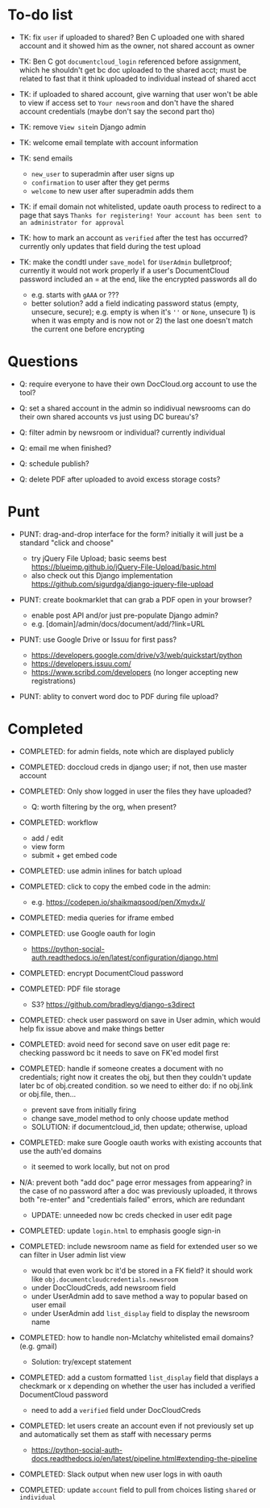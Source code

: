 # To-do list

* TK: fix `user` if uploaded to shared? Ben C uploaded one with shared account and it showed him as the owner, not shared account as owner

* TK: Ben C got `documentcloud_login` referenced before assignment, which he shouldn't get bc doc uploaded to the shared acct; must be related to fast that it think uploaded to individual instead of shared acct

* TK: if uploaded to shared account, give warning that user won't be able to view if access set to `Your newsroom` and don't have the shared account credentials (maybe don't say the second part tho)

* TK: remove `View site`in Django admin

* TK: welcome email template with account information

* TK: send emails
	* `new_user` to superadmin after user signs up
	* `confirmation` to user after they get perms
	* `welcome` to new user after superadmin adds them

* TK: if email domain not whitelisted, update oauth process to redirect to a page that says `Thanks for registering! Your account has been sent to an administrator for approval`

* TK: how to mark an account as `verified` after the test has occurred? currently only updates that field during the test upload

* TK: make the condtl under `save_model` for `UserAdmin` bulletproof; currently it would not work properly if a user's DocumentCloud password included an = at the end, like the encrypted passwords all do
	* e.g. starts with `gAAA` or ???
	* better solution? add a field indicating password status (empty, unsecure, secure); e.g. empty is when it's `''` or `None`, unsecure 1) is when it was empty and is now not or 2) the last one doesn't match the current one before encrypting

# Questions

* Q: require everyone to have their own DocCloud.org account to use the tool? 

* Q: set a shared account in the admin so indidivual newsrooms can do their own shared accounts vs just using DC bureau's?

* Q: filter admin by newsroom or individual? currently individual

* Q: email me when finished?

* Q: schedule publish?

* Q: delete PDF after uploaded to avoid excess storage costs?

# Punt

* PUNT: drag-and-drop interface for the form? initially it will just be a standard "click and choose"
	* try jQuery File Upload; basic seems best https://blueimp.github.io/jQuery-File-Upload/basic.html
	* also check out this Django implementation https://github.com/sigurdga/django-jquery-file-upload

* PUNT: create bookmarklet that can grab a PDF open in your browser?
	* enable post API and/or just pre-populate Django admin?
	* e.g. [domain]/admin/docs/document/add/?link=URL

* PUNT: use Google Drive or Issuu for first pass?
	* https://developers.google.com/drive/v3/web/quickstart/python
	* https://developers.issuu.com/
	* https://www.scribd.com/developers (no longer accepting new registrations)

* PUNT: ablity to convert word doc to PDF during file upload?

# Completed

* COMPLETED: for admin fields, note which are displayed publicly 

* COMPLETED: doccloud creds in django user; if not, then use master account 
	
* COMPLETED: Only show logged in user the files they have uploaded?
	* Q: worth filtering by the org, when present?

* COMPLETED: workflow
	* add / edit
	* view form
	* submit + get embed code

* COMPLETED: use admin inlines for batch upload

* COMPLETED: click to copy the embed code in the admin:
	* e.g. https://codepen.io/shaikmaqsood/pen/XmydxJ/

* COMPLETED: media queries for iframe embed

* COMPLETED: use Google oauth for login
	* https://python-social-auth.readthedocs.io/en/latest/configuration/django.html

* COMPLETED: encrypt DocumentCloud password

* COMPLETED: PDF file storage
	* S3? https://github.com/bradleyg/django-s3direct

* COMPLETED: check user password on save in User admin, which would help fix issue above and make things better

* COMPLETED: avoid need for second save on user edit page re: checking password bc it needs to save on FK'ed model first

* COMPLETED: handle if someone creates a document with no credentials; right now it creates the obj, but then they couldn't update later bc of obj.created condition. so we need to either do: if no obj.link or obj.file, then...
	* prevent save from initially firing 
	* change save_model method to only choose update method 
	* SOLUTION: if documentcloud_id, then update; otherwise, upload

* COMPLETED: make sure Google oauth works with existing accounts that use the auth'ed domains
	* it seemed to work locally, but not on prod

* N/A: prevent both "add doc" page error messages from appearing? in the case of no password after a doc was previously uploaded, it throws both "re-enter" and "credentials failed" errors, which are redundant
	* UPDATE: unneeded now bc creds checked in user edit page

* COMPLETED: update `login.html` to emphasis google sign-in

* COMPLETED: include newsroom name as field for extended user so we can filter in User admin list view
	* would that even work bc it'd be stored in a FK field? it should work like `obj.documentcloudcredentials.newsroom`
	* under DocCloudCreds, add newsroom field
	* under UserAdmin add to save method a way to popular based on user email  
	* under UserAdmin add `list_display` field to display the newsroom name

* COMPLETED: how to handle non-Mclatchy whitelisted email domains? (e.g. gmail)
	* Solution: try/except statement

* COMPLETED: add a custom formatted `list_display` field that displays a checkmark or x depending on whether the user has included a verified DocumentCloud password
	* need to add a `verified` field under DocCloudCreds

* COMPLETED: let users create an account even if not previously set up and automatically set them as staff with necessary perms
	* https://python-social-auth-docs.readthedocs.io/en/latest/pipeline.html#extending-the-pipeline

* COMPLETED: Slack output when new user logs in with oauth

* COMPLETED: update `account` field to pull from choices listing `shared` or `individual`